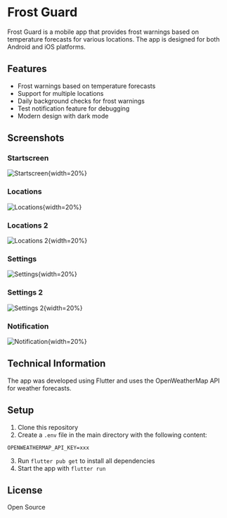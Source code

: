 # Frost Guard

Frost Guard is a mobile app that provides frost warnings based on temperature forecasts for various locations. The app is designed for both Android and iOS platforms.

## Features

- Frost warnings based on temperature forecasts
- Support for multiple locations
- Daily background checks for frost warnings
- Test notification feature for debugging
- Modern design with dark mode

## Screenshots

### Startscreen
![Startscreen](images/00.png){width=20%}

### Locations
![Locations](images/01.png){width=20%}

### Locations 2
![Locations 2](images/02.png){width=20%}

### Settings
![Settings](images/03.png){width=20%}

### Settings 2
![Settings 2](images/04.png){width=20%}

### Notification
![Notification](images/05.png){width=20%}

## Technical Information

The app was developed using Flutter and uses the OpenWeatherMap API for weather forecasts.

## Setup

1. Clone this repository
2. Create a `.env` file in the main directory with the following content:
```
OPENWEATHERMAP_API_KEY=xxx

```
3. Run `flutter pub get` to install all dependencies
4. Start the app with `flutter run`

## License

Open Source
